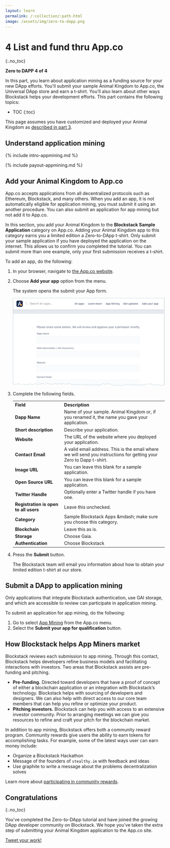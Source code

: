 ```yaml
---
layout: learn
permalink: /:collection/:path.html
image: /assets/img/zero-to-dapp.png
---
```

# 4 List and fund thru App.co
{:.no_toc}

 **Zero to DAPP 4 of 4**

In this part, you learn about application mining as a funding source for your
new DApp efforts. You'll submit your sample Animal Kingdom to App.co, the
Universal DApp store and earn a t-shirt. You'll also learn about other ways
Blockstack helps your development efforts. This part contains the following topics:

* TOC
{:toc}

This page assumes you have customized and deployed your Animal Kingdom as
[described in part 3](zero_to_dapp_3).

## Understand application mining

{% include intro-appmining.md %}


{% include payout-appmining.md %}


## Add your Animal Kingdom to App.co

App.co accepts applications from all decentralized protocols such as Ethereum,
Blockstack, and many others. When you add an app, it is not automatically
eligible for application mining, you must submit it using an another procedure.
You can also submit an application for app mining but not add it to App.co.

In this section, you add your Animal Kingdom to the **Blockstack Sample
Application** category on App.co.  Adding your Animal Kingdom app to this
category earns you a limited edition a Zero-to-DApp t-shirt. Only submit your
sample application if you have deployed the application on the internet. This
allows us to confirm you completed the tutorial. You can submit more than one
example, only your first submission receives a t-shirt.

To add an app, do the following:

1. In your browser, navigate to <a href="https://app.co/" target="\_blank">the App.co website</a>.
2. Choose **Add your app** option from the menu.

   The system opens the submit your App form.

   <img src="images/submit-app.png" alt="">

3. Complete the following fields.

    <table class="uk-table uk-table-small">
      <tr>
        <th><strong>Field</strong></th>
        <th>Description</th>
      </tr>
      <tr>
        <td><strong>Dapp Name</strong></td>
        <td>Name of your sample. Animal Kingdom or, if you renamed it, the name you gave your application.</td>
      </tr>
      <tr>
        <td><strong>Short description</strong></td>
        <td>Describe your application.&nbsp;&nbsp;</td>
      </tr>
      <tr>
        <td><strong>Website</strong></td>
        <td>The URL of the website where you deployed your application.&nbsp;&nbsp;</td>
      </tr>
      <tr>
        <td><strong>Contact Email</strong></td>
        <td>A valid email address. This is the email where we will send you instructions for getting your Zero to Dapp t-shirt.</td>
      </tr>
      <tr>
        <td><strong>Image URL</strong></td>
        <td>You can leave this blank for a sample application.</td>
      </tr>
      <tr>
        <td><strong>Open Source URL</strong></td>
        <td>You can leave this blank for a sample application.&nbsp;&nbsp;</td>
      </tr>
      <tr>
        <td><strong>Twitter Handle</strong></td>
        <td>Optionally enter a Twitter handle if you have one.</td>
      </tr>
      <tr>
        <td><strong>Registration is open to all users</strong></td>
        <td>Leave this unchecked.</td>
      </tr>
      <tr>
        <td><strong>Category</strong></td>
        <td>Sample Blockstack Apps &amp;mdash; make sure you choose this category.</td>
      </tr>
      <tr>
        <td><strong>Blockchain</strong></td>
        <td>Leave this as is.</td>
      </tr>
      <tr>
        <td><strong>Storage</strong></td>
        <td>Choose Gaia.</td>
      </tr>
      <tr>
        <td><strong>Authentication</strong></td>
        <td>Choose Blockstack</td>
      </tr>
    </table>    

4. Press the **Submit** button.

   The Blockstack team will email you information about how to obtain your
   limited edition t-shirt at our store.

## Submit a DApp to application mining

Only applications that integrate Blockstack authentication, use GAI storage, and
which are accessible to review can participate in application mining.

To submit an application for app mining, do the follwoing:

1. Go to select <a href="https://app.co/mining" target="\_blank">App Mining</a> from the App.co menu.
2. Select the **Submit your app for qualification** button.


## How Blockstack helps App Miners market

Blockstack reviews each submission to app mining. Through this contact, Blockstack helps
developers refine business models and facilitating interactions with investors.
Two areas that Blockstack assists are pre-funding and pitching.

* **Pre-funding.** Directed toward developers that have a proof of concept of either a blockchain application or an integration  with Blockstack’s technology. Blockstack helps with sourcing of developers and designers. We can also help with direct access to our core team members that can help you refine or optimize your product.
* **Pitching investors.**  Blockstack can help you with access to an extensive investor community. Prior to arranging meetings we can give you resources to refine and craft your pitch for the blockchain market.

In addition to app mining, Blockstack offers both a community reward program.
Community rewards give users the ability to earn tokens for accomplishing tasks.
For example, some of the latest ways user can earn money include:

- Organize a Blockstack Hackathon
- Message of the founders of `stealthy.im` with feedback and ideas
- Use graphite to write a message about the problems decentralization solves

Learn more about <a href="https://blockstack.org/blog/blockstack-community-rewards-program/" target="\_blank">participating in community rewards</a>.

## Congratulations
{:.no_toc}

You've completed the Zero-to-DApp tutorial and have joined the growing
DApp developer community on Blockstack. We hope you've taken the extra
step of submitting your Animal Kingdom application to the App.co site.

<a href="https://twitter.com/share?ref_src=twsrc%5Etfw"
class="twitter-share-button" data-size="large" data-text="I'm the ruler of my Animal Kingdom. Just submitted my Blockstack sample DApp to App.co @TheDappStore! Dapp on people." data-hashtags="blockstack,
blockchain, blockchainnopain, blockchainnopainblockstack"
data-show-count="true">Tweet your work!</a><script async
src="https://platform.twitter.com/widgets.js" charset="utf-8"></script>
